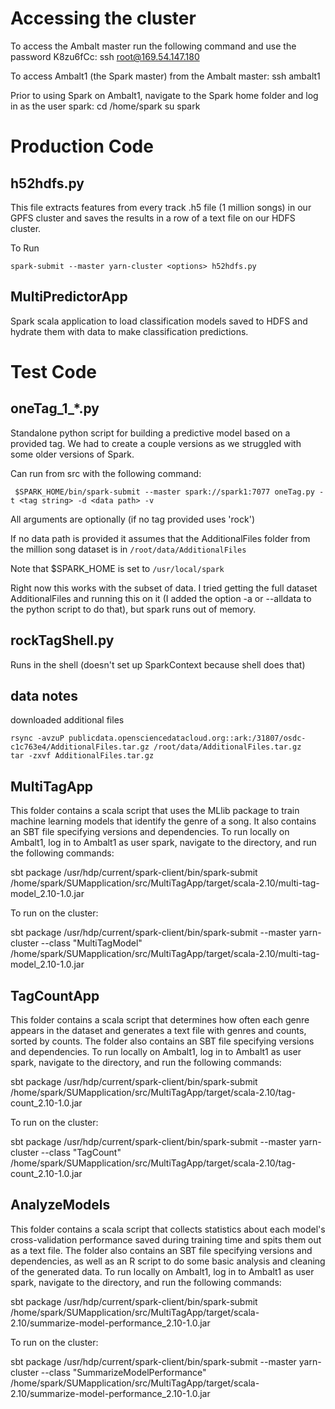 # Accessing the cluster

To access the Ambalt master run the following command and use the password K8zu6fCc:
ssh root@169.54.147.180 

To access Ambalt1 (the Spark master) from the Ambalt master:
ssh ambalt1

Prior to using Spark on Ambalt1, navigate to the Spark home folder and log in as the user spark:
cd /home/spark
su spark


# Production Code


## h52hdfs.py

This file extracts features from every track .h5 file (1 million songs) in our GPFS cluster and saves the results in a row of a text file on our HDFS cluster.

To Run
```
spark-submit --master yarn-cluster <options> h52hdfs.py
```

## MultiPredictorApp

Spark scala application to load classification models saved to HDFS and hydrate them with data to make classification predictions.

# Test Code

## oneTag_1_*.py

Standalone python script for building a predictive model based on a provided tag. We had to create a couple versions as we struggled with some older versions of Spark.

Can run from src with the following command:

	 $SPARK_HOME/bin/spark-submit --master spark://spark1:7077 oneTag.py -t <tag string> -d <data path> -v

All arguments are optionally (if no tag provided uses 'rock')

If no data path is provided it assumes that the AdditionalFiles folder from the million song dataset is in ```/root/data/AdditionalFiles```

Note that $SPARK_HOME is set to ```/usr/local/spark```

Right now this works with the subset of data. I tried getting the full dataset AdditionalFiles and running this on it (I added the option -a or --alldata to the python script to do that), but spark runs out of memory.

## rockTagShell.py

Runs in the shell (doesn't set up SparkContext because shell does that)


## data notes

downloaded additional files

	rsync -avzuP publicdata.opensciencedatacloud.org::ark:/31807/osdc-c1c763e4/AdditionalFiles.tar.gz /root/data/AdditionalFiles.tar.gz
	tar -zxvf AdditionalFiles.tar.gz

## MultiTagApp

This folder contains a scala script that uses the MLlib package to train machine learning models that identify the genre of a song. It also contains an SBT file specifying versions and dependencies. To run locally on Ambalt1, log in to Ambalt1 as user spark, navigate to the directory, and run the following commands:

sbt package
/usr/hdp/current/spark-client/bin/spark-submit /home/spark/SUMapplication/src/MultiTagApp/target/scala-2.10/multi-tag-model_2.10-1.0.jar

To run on the cluster:

sbt package
/usr/hdp/current/spark-client/bin/spark-submit --master yarn-cluster --class "MultiTagModel" /home/spark/SUMapplication/src/MultiTagApp/target/scala-2.10/multi-tag-model_2.10-1.0.jar


## TagCountApp

This folder contains a scala script that determines how often each genre appears in the dataset and generates a text file with genres and counts, sorted by counts. The folder also contains an SBT file specifying versions and dependencies. To run locally on Ambalt1, log in to Ambalt1 as user spark, navigate to the directory, and run the following commands:

sbt package
/usr/hdp/current/spark-client/bin/spark-submit /home/spark/SUMapplication/src/MultiTagApp/target/scala-2.10/tag-count_2.10-1.0.jar

To run on the cluster:

sbt package
/usr/hdp/current/spark-client/bin/spark-submit --master yarn-cluster --class "TagCount" /home/spark/SUMapplication/src/MultiTagApp/target/scala-2.10/tag-count_2.10-1.0.jar


## AnalyzeModels

This folder contains a scala script that collects statistics about each model's cross-validation performance saved during training time and spits them out as a text file. The folder also contains an SBT file specifying versions and dependencies, as well as an R script to do some basic analysis and cleaning of the generated data. To run locally on Ambalt1, log in to Ambalt1 as user spark, navigate to the directory, and run the following commands:

sbt package
/usr/hdp/current/spark-client/bin/spark-submit /home/spark/SUMapplication/src/MultiTagApp/target/scala-2.10/summarize-model-performance_2.10-1.0.jar

To run on the cluster:

sbt package
/usr/hdp/current/spark-client/bin/spark-submit --master yarn-cluster --class "SummarizeModelPerformance" /home/spark/SUMapplication/src/MultiTagApp/target/scala-2.10/summarize-model-performance_2.10-1.0.jar

